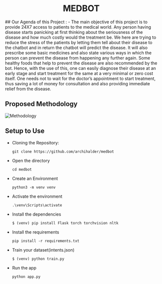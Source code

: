 <h1 align='center'> MEDBOT </h1>
## Our Agenda of this Project : -
The main objective of this project is to provide 24X7 access to patients to the medical world. Any person having disease starts panicking at first thinking about the seriousness of the disease and how much costly would the treatment be. We here are trying to reduce the stress of the patients by letting them tell about their disease to the chatbot and in return the chatbot will predict the disease. It will also prescribe some basic medicines and also state various ways in which the person can prevent the disease from happening any further again. Some healthy foods that help to prevent the disease are also recommended by the bot. Hence, with the use of this, one can easily diagnose their disease at an early stage and start treatment for the same at a very minimal or zero cost itself. One needs not to wait for the doctor’s appointment to start treatment, thus saving a lot of money for consultation and also providing immediate relief from the disease.

## Proposed Methodology
![Methodology](https://github.com/archihalder/medbot/blob/main/Screenshot_methodology.png?raw=true)

## Setup to Use

- Cloning the Repository: 
 
      git clone https://github.com/archihalder/medbot

- Open the directory

      cd medbot
      
- Create an Environment

      python3 -m venv venv
      
- Activate the environment

      .\venv\Scripts\activate

- Install the dependencies

      $ (venv) pip install Flask torch torchvision nltk

- Install the requirements

      pip install -r requirements.txt
      
- Train your dataset(intents.json)

      $ (venv) python train.py
 
- Run the app

      python app.py
